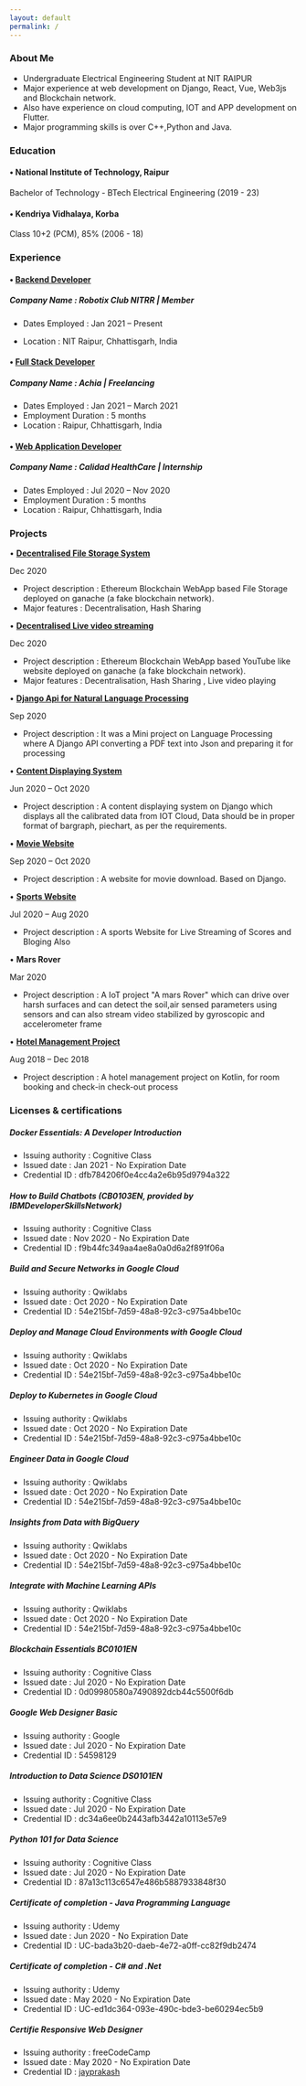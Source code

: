 ```yaml
---
layout: default
permalink: /
---
```


### About Me


- Undergraduate Electrical Engineering Student at NIT RAIPUR
- Major experience at web development on Django, React, Vue, Web3js and Blockchain network.
- Also have experience on cloud computing, IOT and APP development on Flutter.
- Major programming skills is over C++,Python and Java.


### Education

#### • National Institute of Technology, Raipur


Bachelor of Technology - BTech
Electrical Engineering (2019 - 23)

#### • Kendriya Vidhalaya, Korba 


Class 10+2 (PCM), 85%
(2006 - 18)


### Experience 

#### • [**Backend Developer**](/images/0001.jpg)

##### Company Name : Robotix Club NITRR | Member
- Dates Employed : Jan 2021 – Present
<!-- - Employment Duration : 5 months -->
- Location : NIT Raipur, Chhattisgarh, India

#### • [**Full Stack Developer**](/images/0001.jpg)

##### Company Name : Achia | Freelancing
- Dates Employed : Jan 2021 – March 2021
- Employment Duration : 5 months
- Location : Raipur, Chhattisgarh, India

#### • [**Web Application Developer**](/images/0001.jpg)

##### Company Name : Calidad HealthCare | Internship
- Dates Employed : Jul 2020 – Nov 2020
- Employment Duration : 5 months
- Location : Raipur, Chhattisgarh, India


### Projects

• [**Decentralised File Storage System**](https://github.com/jayprakash02/Ethereum-dropbox-clone)


Dec 2020
- Project description : Ethereum Blockchain WebApp based File Storage deployed on ganache (a fake blockchain network). 
- Major features : Decentralisation, Hash Sharing

• [**Decentralised Live video streaming**](https://github.com/jayprakash02/Etherum-Youtube-Clone)


Dec 2020
- Project description : Ethereum Blockchain WebApp based YouTube like website deployed on ganache (a fake blockchain network). 
- Major features : Decentralisation, Hash Sharing , Live video playing

• [**Django Api for Natural Language Processing**](https://github.com/jayprakash02/CVchallenge)


Sep 2020
- Project description : It was a Mini project on Language Processing where A Django API converting a PDF text into Json and preparing it for processing

• [**Content Displaying System**](https://github.com/jayprakash02/Calidad-Dashboard)


Jun 2020 – Oct 2020
- Project description : A content displaying system on Django which displays all the calibrated data from IOT Cloud, Data should be in proper format of bargraph, piechart, as per the requirements.

• [**Movie Website**](https://github.com/jayprakash02/Django-MovieWebsite)


Sep 2020 – Oct 2020
- Project description : A website for movie download. Based on Django.

• [**Sports Website**](https://github.com/jayprakash02/LiveSportsWebApp)


Jul 2020 – Aug 2020
- Project description : A sports Website for Live Streaming of Scores and Bloging Also

• **Mars Rover**


Mar 2020
- Project description : A IoT project "A mars Rover" which can drive over harsh surfaces and can detect the soil,air sensed parameters using sensors and can also stream video stabilized by gyroscopic and accelerometer frame

• [**Hotel Management Project**](https://github.com/jayprakash02/hotelmanagement)


Aug 2018 – Dec 2018
- Project description : A hotel management project on Kotlin, for room booking and check-in check-out process


### Licenses & certifications

##### Docker Essentials: A Developer Introduction


- Issuing authority : Cognitive Class
- Issued date : Jan 2021 - No Expiration Date
- Credential ID : dfb784206f0e4cc4a2e6b95d9794a322


##### How to Build Chatbots (CB0103EN, provided by IBMDeveloperSkillsNetwork)


- Issuing authority : Cognitive Class
- Issued date : Nov 2020 - No Expiration Date
- Credential ID : f9b44fc349aa4ae8a0a0d6a2f891f06a


##### Build and Secure Networks in Google Cloud


- Issuing authority : Qwiklabs
- Issued date : Oct 2020 - No Expiration Date
- Credential ID : 54e215bf-7d59-48a8-92c3-c975a4bbe10c


##### Deploy and Manage Cloud Environments with Google Cloud


- Issuing authority : Qwiklabs
- Issued date : Oct 2020 - No Expiration Date
- Credential ID : 54e215bf-7d59-48a8-92c3-c975a4bbe10c


##### Deploy to Kubernetes in Google Cloud


- Issuing authority : Qwiklabs
- Issued date : Oct 2020 - No Expiration Date
- Credential ID : 54e215bf-7d59-48a8-92c3-c975a4bbe10c


##### Engineer Data in Google Cloud


- Issuing authority : Qwiklabs
- Issued date : Oct 2020 - No Expiration Date
- Credential ID : 54e215bf-7d59-48a8-92c3-c975a4bbe10c


##### Insights from Data with BigQuery


- Issuing authority : Qwiklabs
- Issued date : Oct 2020 - No Expiration Date
- Credential ID : 54e215bf-7d59-48a8-92c3-c975a4bbe10c


##### Integrate with Machine Learning APIs


- Issuing authority : Qwiklabs
- Issued date : Oct 2020 - No Expiration Date
- Credential ID : 54e215bf-7d59-48a8-92c3-c975a4bbe10c


##### Blockchain Essentials BC0101EN


- Issuing authority : Cognitive Class
- Issued date : Jul 2020 - No Expiration Date
- Credential ID : 0d09980580a7490892dcb44c5500f6db


##### Google Web Designer Basic


- Issuing authority : Google
- Issued date : Jul 2020 - No Expiration Date
- Credential ID : 54598129


##### Introduction to Data Science DS0101EN


- Issuing authority : Cognitive Class
- Issued date : Jul 2020 - No Expiration Date
- Credential ID : dc34a6ee0b2443afb3442a10113e57e9


##### Python 101 for Data Science


- Issuing authority : Cognitive Class
- Issued date : Jul 2020 - No Expiration Date
- Credential ID : 87a13c113c6547e486b5887933848f30


##### Certificate of completion - Java Programming Language


- Issuing authority : Udemy
- Issued date : Jun 2020 - No Expiration Date
- Credential ID : UC-bada3b20-daeb-4e72-a0ff-cc82f9db2474


##### Certificate of completion - C# and .Net


- Issuing authority : Udemy
- Issued date : May 2020 - No Expiration Date
- Credential ID : UC-ed1dc364-093e-490c-bde3-be60294ec5b9


##### Certifie Responsive Web Designer


- Issuing authority : freeCodeCamp
- Issued date : May 2020 - No Expiration Date
- Credential ID : [jayprakash](https://freecodecamp.org/certification/jay_prakash/responsive-web-design)

